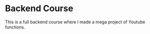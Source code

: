 # Backend Course 

This is a full backend course where I made a mega project of Youtube functions.

